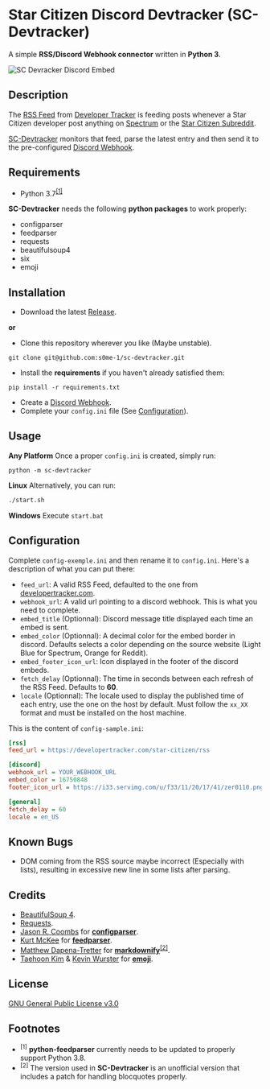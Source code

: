 # Star Citizen Discord Devtracker (SC-Devtracker)

A simple **RSS/Discord Webhook connector** written in **Python 3**.

![SC Devracker Discord Embed](https://i.imgur.com/eHMlXUP.png)

## Description

The [RSS Feed](https://developertracker.com/star-citizen/rss) from [Developer Tracker](https://developertracker.com) is feeding posts whenever a Star Citizen developer post anything on [Spectrum](https://robertsspaceindustries.com/spectrum/community/SC) or the [Star Citizen Subreddit](https://www.reddit.com/r/starcitizen/).

[SC-Devtracker](https://github.com/arbaes/sc-devtracker) monitors that feed, parse the latest entry and then send it to the pre-configured [Discord Webhook](https://support.discord.com/hc/en-us/articles/228383668-Intro-to-Webhooks).

## Requirements

* Python 3.7<sup>[[1]](#footnotes)</sup>

**SC-Devtracker** needs the following **python packages** to work properly:

* configparser
* feedparser
* requests
* beautifulsoup4
* six
* emoji

## Installation

* Download the latest [Release](https://github.com/s0me-1/sc-devtracker/releases/).

**or**

* Clone this repository wherever you like (Maybe unstable).
  
```shell
git clone git@github.com:s0me-1/sc-devtracker.git
```

* Install the **requirements** if you haven't already satisfied them:

```shell
pip install -r requirements.txt
```

* Create a [Discord Webhook](https://support.discord.com/hc/en-us/articles/228383668-Intro-to-Webhooks&amp?page=3).
* Complete your `config.ini` file (See [Configuration](#configuration)).

## Usage

**Any Platform**
Once a proper `config.ini` is created, simply run:

```shell
python -m sc-devtracker
```

**Linux**
Alternatively, you can run:

```bash
./start.sh
```

**Windows**
Execute `start.bat`

## Configuration

Complete `config-exemple.ini` and then rename it to `config.ini`.
Here's a description of what you can put there:

* `feed_url`: A valid RSS Feed, defaulted to the one from [developertracker.com](https://developertracker.com/star-citizen/rss).
* `webhook_url`: A valid url pointing to a discord webhook. This is what you need to complete.
* `embed_title` (Optionnal): Discord message title displayed each time an embed is sent.
* `embed_color` (Optionnal): A decimal color for the embed border in discord. Defaults selects a color depending on the source website (Light Blue for Spectrum, Orange for Reddit).
* `embed_footer_icon_url`: Icon displayed in the footer of the discord embeds.
* `fetch_delay` (Optionnal): The time in seconds between each refresh of the RSS Feed. Defaults to **60**.
* `locale` (Optionnal): The locale used to display the published time of each entry, use the one on the host by default. Must follow the `xx_XX` format and must be installed on the host machine.

This is the content of `config-sample.ini`:

```ini
[rss]
feed_url = https://developertracker.com/star-citizen/rss

[discord]
webhook_url = YOUR_WEBHOOK_URL
embed_color = 16750848
footer_icon_url = https://i33.servimg.com/u/f33/11/20/17/41/zer0110.png

[general]
fetch_delay = 60
locale = en_US
```

## Known Bugs

* DOM coming from the RSS source maybe incorrect (Especially with lists), resulting in excessive new line in some lists after parsing.

## Credits

* [BeautifulSoup 4](https://www.crummy.com/software/BeautifulSoup/).
* [Requests](https://requests.readthedocs.io/en/master/).
* [Jason R. Coombs](https://github.com/jaraco/) for **[configparser](https://github.com/jaraco/configparser/)**.
* [Kurt McKee](https://github.com/kurtmckee) for **[feedparser](https://github.com/kurtmckee/feedparser)**.
* [Matthew Dapena-Tretter](https://github.com/matthewwithanm/) for **[markdownify](https://github.com/matthewwithanm/python-markdownify)**<sup>[[2]](#footnotes)</sup>.
* [Taehoon Kim](https://github.com/carpedm20) & [Kevin Wurster](https://github.com/geowurster) for **[emoji](https://github.com/carpedm20/emoji)**.

## License

[GNU General Public License v3.0](https://www.gnu.org/licenses/gpl-3.0.en.html)

## Footnotes

* <sup>[1]</sup> **python-feedparser** currently needs to be updated to properly support Python 3.8.
* <sup>[2]</sup> The version used in **SC-Devtracker** is an unofficial version that includes a patch for handling blocquotes properly.

